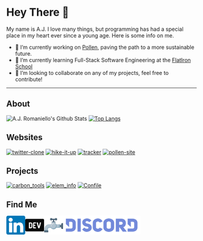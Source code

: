 # Hey There 👋 

My name is A.J. I love many things, but programming has had a special place in my heart ever since a young age. Here is some info on me.

- 🔭 I’m currently working on [Pollen](https://github.com/pollendev), paving the path to a more sustainable future.
- 🌱 I’m currently learning Full-Stack Software Engineering at the [FlatIron School](https://flatironschool.com/)
- 👯 I’m looking to collaborate on any of my projects, feel free to contribute!

---

## About
![A.J. Romaniello's Github Stats](https://github-readme-stats.vercel.app/api?username=aj-rom&show_icons=true&theme=default)
[![Top Langs](https://github-readme-stats.vercel.app/api/top-langs/?username=aj-rom&layout=compact&theme=default)](https://github.com/anuraghazra/github-readme-stats)

## Websites
[![twitter-clone](https://github-readme-stats.vercel.app/api/pin/?username=aj-rom&repo=twitter-clone&theme=default)](https://github.com/aj-rom/twitter-clone)
[![hike-it-up](https://github-readme-stats.vercel.app/api/pin/?username=aj-rom&repo=hike-it-up&theme=default)](https://github.com/aj-rom/hike-it-up)
[![tracker](https://github-readme-stats.vercel.app/api/pin/?username=aj-rom&repo=tracker&theme=default)](https://github.com/aj-rom/tracker)
[![pollen-site](https://github-readme-stats.vercel.app/api/pin/?username=aj-rom&repo=pollen-site&theme=default)](https://github.com/aj-rom/pollen-site)

## Projects
[![carbon_tools](https://github-readme-stats.vercel.app/api/pin/?username=aj-rom&repo=carbon_tools&theme=default)](https://github.com/aj-rom/carbon_tools)
[![elem_info](https://github-readme-stats.vercel.app/api/pin/?username=aj-rom&repo=elem_info&theme=default)](https://github.com/aj-rom/elem_info)
[![Confile](https://github-readme-stats.vercel.app/api/pin/?username=aj-rom&repo=Confile&theme=default)](https://github.com/aj-rom/Confile)

## Find Me
<a href="https://linkedin.com/in/aj-romaniello/">
  <img align="left" alt="A.J. Romaniello | LinkedIn" height="50px" src="https://raw.githubusercontent.com/aj-rom/aj-rom/main/assets/linkedin.svg" />
</a>
<a href="https://dev.to/ajrom">
  <img align="left" alt="A.J. Romaniello | Dev.To" height="50px" src="https://raw.githubusercontent.com/aj-rom/aj-rom/main/assets/devto.svg" />
</a>
<a href="https://www.spigotmc.org/members/coachl_ck.786451/">
  <img align="left" alt="A.J. Romaniello | Spigot Dev" height="50px" src="https://raw.githubusercontent.com/aj-rom/aj-rom/main/assets/spigot.svg" />
</a>
<a href="https://discord.gg/KjBMWzVnFf">
  <img align="left" alt="A.J.'s Discord Server" height="50px" src="https://raw.githubusercontent.com/aj-rom/aj-rom/main/assets/discord.svg" />
</a>
<br>
